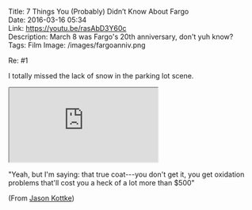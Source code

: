 Title: 7 Things You (Probably) Didn’t Know About Fargo  
Date: 2016-03-16 05:34  
Link: https://youtu.be/rasAbD3Y60c  
Description: March 8 was Fargo's 20th anniversary, don't yuh know?  
Tags: Film
Image: /images/fargoanniv.png  

Re: #1

I totally missed the lack of snow in the parking lot scene.

<iframe style="border-radius: 0.2em" src="https://www.youtube.com/embed/rasAbD3Y60c" allowfullscreen></iframe>

"Yeah, but I'm saying: that true coat---you don't get it, you get oxidation problems that'll cost you a heck of a lot more than $500"

(From [Jason Kottke][1])

[1]: http://kottke.org/16/03/seven-things-you-didnt-know-about-fargo "Source post on kottke.org"